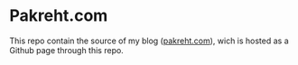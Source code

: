 # Pakreht.com

This repo contain the source of my blog ([pakreht.com](https://pakreht.com)), wich is hosted as a Github page through this repo.